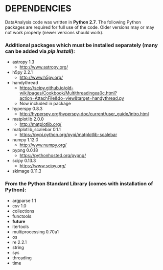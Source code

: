 # DEPENDENCIES

DataAnalysis code was written in **Python 2.7**. The following Python packages are required for full use of the code. Older versions may or may not work properly (newer versions should work). 

### Additional packages which must be installed separately (many can be added via *pip install*):
* astropy 1.3
	* http://www.astropy.org/
* h5py 2.2.1
	* http://www.h5py.org/
* handythread
	* https://scipy.github.io/old-wiki/pages/Cookbook/Multithreadingea0c.html?action=AttachFile&do=view&target=handythread.py
	* Now included in package
* hyperspy 0.8.3
	* http://hyperspy.org/hyperspy-doc/current/user_guide/intro.html
* matplotlib 2.0.0
	* http://matplotlib.org/
* matplotlib_scalebar 0.1.1
	* https://pypi.python.org/pypi/matplotlib-scalebar
* numpy 1.12.0
	* http://www.numpy.org/
* pypng 0.0.18
	* https://pythonhosted.org/pypng/
* scipy 0.13.3
	* https://www.scipy.org/
* skimage 0.11.3

### From the Python Standard Library (comes with installation of Python):
* argparse 1.1
* csv 1.0
* collections
* functools 
* __future__
* itertools
* multiprocessing 0.70a1
* os
* re 2.2.1
* string
* sys
* threading
* time

